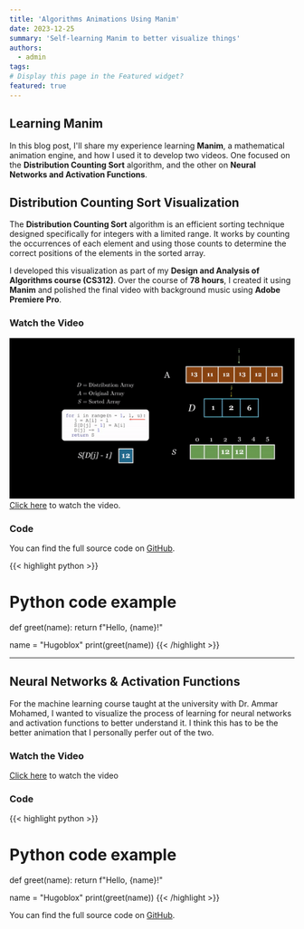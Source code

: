 ```yaml
---
title: 'Algorithms Animations Using Manim'
date: 2023-12-25
summary: 'Self-learning Manim to better visualize things'
authors:
  - admin
tags: 
# Display this page in the Featured widget?
featured: true
---
```

## Learning Manim


In this blog post, I'll share my experience learning **Manim**, a mathematical animation engine, and how I used it to develop two videos. One focused on the **Distribution Counting Sort** algorithm, and the other on **Neural Networks and Activation Functions**.

## Distribution Counting Sort Visualization

The **Distribution Counting Sort** algorithm is an efficient sorting technique designed specifically for integers with a limited range. It works by counting the occurrences of each element and using those counts to determine the correct positions of the elements in the sorted array.

I developed this visualization as part of my **Design and Analysis of Algorithms course (CS312)**. Over the course of **78 hours**, I created it using **Manim** and polished the final video with background music using **Adobe Premiere Pro**.

### Watch the Video
![demo](./demo.gif)
[Click here](https://www.youtube.com/watch?v=TVK_2h5Q1Sc&t) to watch the video.

### Code
You can find the full source code on [GitHub](https://github.com/AshrafHanyy/Distrubtion_Count_Sort).

{{< highlight python >}}
# Python code example
def greet(name):
    return f"Hello, {name}!"

name = "Hugoblox"
print(greet(name))
{{< /highlight >}}

---
## Neural Networks & Activation Functions

For the machine learning course taught at the university with Dr. Ammar Mohamed, I wanted to visualize the process of learning for neural networks and activation functions to better understand it. I think this has to be the better animation that I personally perfer out of the two. 

### Watch the Video

[Click here](https://www.youtube.com/watch?v=9wMVz_UphlE) to watch the video

### Code

{{< highlight python >}}
# Python code example
def greet(name):
    return f"Hello, {name}!"

name = "Hugoblox"
print(greet(name))
{{< /highlight >}}

You can find the full source code on [GitHub](https://github.com/AshrafHanyy/Distrubtion_Count_Sort).


